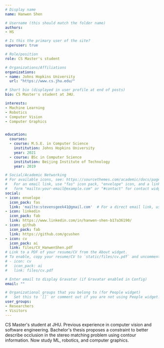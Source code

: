 ```yaml
---
# Display name
name: Hanwen Shen

# Username (this should match the folder name)
authors:
- HS

# Is this the primary user of the site?
superuser: true

# Role/position
role: CS Master's student

# Organizations/Affiliations
organizations:
- name: Johns Hopkins University
  url: "https://www.cs.jhu.edu/"

# Short bio (displayed in user profile at end of posts)
bio: CS Master's student at JHU.

interests:
- Machine Learning
- Robotics
- Computer Vision
- Computer Graphics


education:
  courses:
  - course: M.S.E. in Computer Science
    institution: Johns Hopkins University
    year: 2021
  - course: BSc in Computer Science
    institution: Beijing Institute of Technology
    year: 2019

# Social/Academic Networking
# For available icons, see: https://sourcethemes.com/academic/docs/page-builder/#icons
#   For an email link, use "fas" icon pack, "envelope" icon, and a link in the
#   form "mailto:your-email@example.com" or "#contact" for contact widget.
social:
- icon: envelope
  icon_pack: fas
  link: 'mailto:stevensgeek41@gmail.com'  # For a direct email link, use "mailto:test@example.org".
- icon: linkedin
  icon_pack: fab
  link: https://www.linkedin.com/in/hanwen-shen-b17a36190/
- icon: github
  icon_pack: fab
  link: https://github.com/gcushen
- icon: cv
  icon_pack: ai
  link: files/CV_HanwenShen.pdf
# Link to a PDF of your resume/CV from the About widget.
# To enable, copy your resume/CV to `static/files/cv.pdf` and uncomment the lines below.
# - icon: cv
#   icon_pack: ai
#   link: files/cv.pdf

# Enter email to display Gravatar (if Gravatar enabled in Config)
email: ""

# Organizational groups that you belong to (for People widget)
#   Set this to `[]` or comment out if you are not using People widget.
user_groups:
- Researchers
- Visitors
---
```


CS Master's student at JHU. Previous experience in computer vision and software engineering. Bachelor's thesis proposes a constraint to better describe occlusion in the stereo matching problem using contour information. Now study ML, robotics, and computer graphics.
